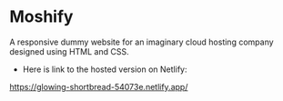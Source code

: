 # Moshify

A responsive dummy website for an imaginary cloud hosting company designed using HTML and CSS.

- Here is link to the hosted version on Netlify:

https://glowing-shortbread-54073e.netlify.app/ 
